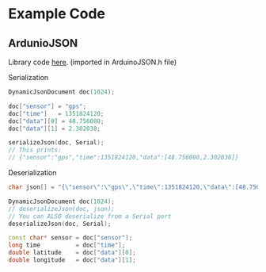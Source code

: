 # Example Code

## ArdunioJSON

Library code [here](https://github.com/bblanchon/ArduinoJson). (imported in ArduinoJSON.h file)

Serialization

```cpp
DynamicJsonDocument doc(1024);

doc["sensor"] = "gps";
doc["time"]   = 1351824120;
doc["data"][0] = 48.756080;
doc["data"][1] = 2.302038;

serializeJson(doc, Serial);
// This prints:
// {"sensor":"gps","time":1351824120,"data":[48.756080,2.302038]}
```

Deserialization

```cpp
char json[] = "{\"sensor\":\"gps\",\"time\":1351824120,\"data\":[48.756080,2.302038]}";

DynamicJsonDocument doc(1024);
// deserializeJson(doc, json);
// You can ALSO deserialize from a Serial port
deserializeJson(doc, Serial);

const char* sensor = doc["sensor"];
long time          = doc["time"];
double latitude    = doc["data"][0];
double longitude   = doc["data"][1];
```
